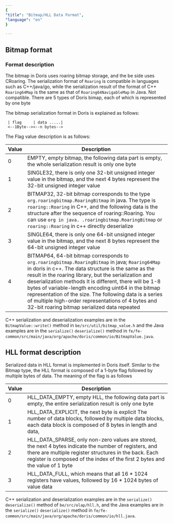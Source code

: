 ```yaml
---
{
"title": "Bitmap/HLL Data Format",
"language": "en"
}

---
```


<!-- 
Licensed to the Apache Software Foundation (ASF) under one
or more contributor license agreements.  See the NOTICE file
distributed with this work for additional information
regarding copyright ownership.  The ASF licenses this file
to you under the Apache License, Version 2.0 (the
"License"); you may not use this file except in compliance
with the License.  You may obtain a copy of the License at

  http://www.apache.org/licenses/LICENSE-2.0

Unless required by applicable law or agreed to in writing,
software distributed under the License is distributed on an
"AS IS" BASIS, WITHOUT WARRANTIES OR CONDITIONS OF ANY
KIND, either express or implied.  See the License for the
specific language governing permissions and limitations
under the License.
-->

## Bitmap format
### Format description
The bitmap in Doris uses roaring bitmap storage, and the be side uses CRoaring. The serialization format of `Roaring` is compatible in languages ​​such as C++/java/go, while the serialization result of the format of C++ `Roaring64Map` is the same as that of `Roaring64NavigableMap` in Java. Not compatible. There are 5 types of Doris bimap, each of which is represented by one byte

The bitmap serialization format in Doris is explained as follows:

```
 | flag     | data .....|
 <--1Byte--><--n bytes-->
```

The Flag value description is as follows:

| Value | Description |
| ---- | ------------------------------------------------------------ |
| 0 | EMPTY, empty bitmap, the following data part is empty, the whole serialization result is only one byte |
| 1 | SINGLE32, there is only one 32-bit unsigned integer value in the bitmap, and the next 4 bytes represent the 32-bit unsigned integer value |
| 2 | BITMAP32, 32-bit bitmap corresponds to the type `org.roaringbitmap.RoaringBitmap` in java. The type is `roaring::Roaring` in C++, and the following data is the structure after the sequence of roaring::Roaring. You can use `org in java. .roaringbitmap.RoaringBitmap` or `roaring::Roaring` in c++ directly deserialize |
| 3 | SINGLE64, there is only one 64-bit unsigned integer value in the bitmap, and the next 8 bytes represent the 64-bit unsigned integer value |
| 4 | BITMAP64, 64-bit bitmap corresponds to `org.roaringbitmap.RoaringBitmap` in java; `Roaring64Map` in doris in c++. The data structure is the same as the result in the roaring library, but the serialization and deserialization methods It is different, there will be 1-8 bytes of variable-length encoding uint64 in the bitmap representation of the size. The following data is a series of multiple high-order representations of 4 bytes and 32-bit roaring bitmap serialized data repeated |

C++ serialization and deserialization examples are in the `BitmapValue::write()` method in `be/src/util/bitmap_value.h` and the Java examples are in the `serialize()` `deserialize()` method in `fe/fe-common/src/main/java/org/apache/doris/common/io/BitmapValue.java`.

## HLL format description

Serialized data in HLL format is implemented in Doris itself. Similar to the Bitmap type, the HLL format is composed of a 1-byte flag followed by multiple bytes of data. The meaning of the flag is as follows



| Value | Description |
| ---- | ------------------------------------------------------------ |
| 0 | HLL_DATA_EMPTY, empty HLL, the following data part is empty, the entire serialization result is only one byte |
| 1 | HLL_DATA_EXPLICIT, the next byte is explicit The number of data blocks, followed by multiple data blocks, each data block is composed of 8 bytes in length and data, |
| 2 | HLL_DATA_SPARSE, only non-zero values are stored, the next 4 bytes indicate the number of registers, and there are multiple register structures in the back. Each register is composed of the index of the first 2 bytes and the value of 1 byte |
| 3 | HLL_DATA_FULL, which means that all 16 * 1024 registers have values, followed by 16 * 1024 bytes of value data |

C++ serialization and deserialization examples are in the `serialize()` `deserialize()` method of `be/src/olap/hll.h`, and the Java examples are in the `serialize()` `deserialize()` method in `fe/fe-common/src/main/java/org/apache/doris/common/io/hll.java`.
